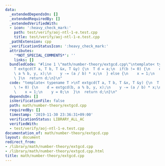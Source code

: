 ```yaml
---
data:
  _extendedDependsOn: []
  _extendedRequiredBy: []
  _extendedVerifiedWith:
  - icon: ':heavy_check_mark:'
    path: test/verify/aoj-ntl-1-e.test.cpp
    title: test/verify/aoj-ntl-1-e.test.cpp
  _pathExtension: cpp
  _verificationStatusIcon: ':heavy_check_mark:'
  attributes:
    '*NOT_SPECIAL_COMMENTS*': ''
    links: []
  bundledCode: "#line 1 \"math/number-theory/extgcd.cpp\"\ntemplate< typename T >\n\
    T extgcd(T a, T b, T &x, T &y) {\n  T d = a;\n  if(b != 0) {\n    d = extgcd(b,\
    \ a % b, y, x);\n    y -= (a / b) * x;\n  } else {\n    x = 1;\n    y = 0;\n \
    \ }\n  return d;\n}\n"
  code: "template< typename T >\nT extgcd(T a, T b, T &x, T &y) {\n  T d = a;\n  if(b\
    \ != 0) {\n    d = extgcd(b, a % b, y, x);\n    y -= (a / b) * x;\n  } else {\n\
    \    x = 1;\n    y = 0;\n  }\n  return d;\n}\n"
  dependsOn: []
  isVerificationFile: false
  path: math/number-theory/extgcd.cpp
  requiredBy: []
  timestamp: '2019-11-30 23:36:31+09:00'
  verificationStatus: LIBRARY_ALL_AC
  verifiedWith:
  - test/verify/aoj-ntl-1-e.test.cpp
documentation_of: math/number-theory/extgcd.cpp
layout: document
redirect_from:
- /library/math/number-theory/extgcd.cpp
- /library/math/number-theory/extgcd.cpp.html
title: math/number-theory/extgcd.cpp
---
```

